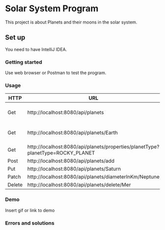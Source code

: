 # Solar System Program
This project is about Planets and their moons in the solar system.

## Set up
You need to have IntelliJ IDEA.

### Getting started
Use web browser or Postman to test the program.

### Usage
|HTTP|URL|Description|
|----|---|-----------|
|Get|http://localhost:8080/api/planets|Show all Planets in database|
|Get|http://localhost:8080/api/planets/Earth|Show planet with specified ID|
|Get|http://localhost:8080/api/planets/properties/planetType?planetType=ROCKY_PLANET|
|Post|http://localhost:8080/api/planets/add|
|Put|http://localhost:8080/api/planets/Saturn|
|Patch|http://localhost:8080/api/planets/diameterInKm/Neptune|
|Delete|http://localhost:8080/api/planets/delete/Mer|

### Demo
Insert gif or link to demo

###  Errors and solutions
